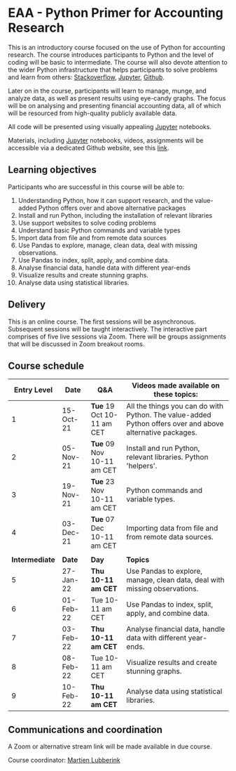 # EAA - Python Primer for Accounting Research

This is an introductory course focused on the use of Python for accounting research. The course introduces participants to Python and the level of coding will be basic to intermediate. The course will also devote attention to the wider Python infrastructure that helps participants to solve problems and learn from others:  [Stackoverflow](https://stackoverflow.com/), [Jupyter](https://jupyter.org/), [Github](https://github.com/). 

Later on in the course, participants will learn to manage, munge, and analyze data, as well as present results using eye-candy graphs. The focus will be on analysing and presenting financial accounting data, all of which will be resourced from high-quality publicly available data. 

All code will be presented using visually appealing [Jupyter](https://jupyter.org/) notebooks. 

Materials, including [Jupyter](https://jupyter.org/) notebooks, videos, assignments will be accessible via a dedicated Github  website, see this [link](https://github.com/blucap/EEA_Python_Primer).

## Learning objectives

Participants who are successful in this course will be able to: 

1. Understanding Python, how it can support research, and the value-added Python offers over and above alternative packages
2. Install and run Python, including the installation of relevant libraries
3. Use support websites to solve coding problems
4. Understand basic Python commands and variable types
5. Import data from file and from remote data sources
6. Use Pandas to explore, manage, clean data, deal with missing observations.
7. Use Pandas to index, split, apply, and combine data.
8. Analyse financial data, handle data with different year-ends
9. Visualize results and create stunning graphs.
10. Analyse data using statistical libraries.

## Delivery

This is an online course.  The first sessions will be asynchronous. Subsequent sessions will be taught interactively. The interactive part comprises of five live sessions via Zoom. There will be groups assignments that will be discussed in Zoom breakout rooms. 

## Course schedule

| **Entry Level** | **Date** | Q&A | Videos made available on these topics:                       |
| ---------------- | -------------- | ------------------- | ------------------------------------------------------------ |
| 1               | 15-Oct-21     | **Tue** 19 Oct 10-11 am CET | All the things you can do with Python. The value-added Python offers over and above alternative packages. |
| 2               | 05-Nov-21      | **Tue** 09 Nov 10-11 am CET           | Install and run Python, relevant libraries. Python 'helpers'. |
| 3               | 19-Nov-21      |   **Tue** 23 Nov 10-11 am CET         | Python commands and variable types.                     |
| 4               | 03-Dec-21    |   **Tue** 07 Dec 10-11 am CET       | Importing data from  file and from remote data sources.      |
|                  |                |                     |                                                              |
| **Intermediate** | **Date** | **Day**             | **Topics**                                                   |
| 5               | 27-Jan-22      | **Thu 10-11 am CET** | Use Pandas to explore, manage,  clean data, deal with missing observations. |
| 6               | 01-Feb-22      | Tue 10-11 am CET    | Use Pandas to  index, split, apply, and combine data.        |
| 7               | 03-Feb-22      | **Thu 10-11 am CET** | Analyse financial data, handle data with different year-ends. |
| 8               | 08-Feb-22      | Tue 10-11 am CET    | Visualize results and create stunning graphs.               |
| 9              | 10-Feb-22      | **Thu 10-11 am CET** | Analyse data using statistical libraries.                   |



## Communications and coordination

A Zoom or alternative stream link will be made available in due course.

Course coordinator: [Martien Lubberink](https://people.wgtn.ac.nz/martien.lubberink)
